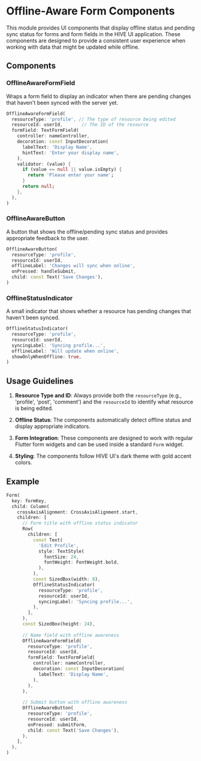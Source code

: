 # Offline-Aware Form Components

This module provides UI components that display offline status and pending sync status for forms and form fields in the HIVE UI application. These components are designed to provide a consistent user experience when working with data that might be updated while offline.

## Components

### OfflineAwareFormField

Wraps a form field to display an indicator when there are pending changes that haven't been synced with the server yet.

```dart
OfflineAwareFormField(
  resourceType: 'profile', // The type of resource being edited
  resourceId: userId,       // The ID of the resource
  formField: TextFormField(
    controller: nameController,
    decoration: const InputDecoration(
      labelText: 'Display Name',
      hintText: 'Enter your display name',
    ),
    validator: (value) {
      if (value == null || value.isEmpty) {
        return 'Please enter your name';
      }
      return null;
    },
  ),
)
```

### OfflineAwareButton

A button that shows the offline/pending sync status and provides appropriate feedback to the user.

```dart
OfflineAwareButton(
  resourceType: 'profile',
  resourceId: userId,
  offlineLabel: 'Changes will sync when online',
  onPressed: handleSubmit,
  child: const Text('Save Changes'),
)
```

### OfflineStatusIndicator

A small indicator that shows whether a resource has pending changes that haven't been synced.

```dart
OfflineStatusIndicator(
  resourceType: 'profile',
  resourceId: userId,
  syncingLabel: 'Syncing profile...',
  offlineLabel: 'Will update when online',
  showOnlyWhenOffline: true,
)
```

## Usage Guidelines

1. **Resource Type and ID**: Always provide both the `resourceType` (e.g., 'profile', 'post', 'comment') and the `resourceId` to identify what resource is being edited.

2. **Offline Status**: The components automatically detect offline status and display appropriate indicators.

3. **Form Integration**: These components are designed to work with regular Flutter form widgets and can be used inside a standard `Form` widget.

4. **Styling**: The components follow HIVE UI's dark theme with gold accent colors.

## Example

```dart
Form(
  key: formKey,
  child: Column(
    crossAxisAlignment: CrossAxisAlignment.start,
    children: [
      // Form title with offline status indicator
      Row(
        children: [
          const Text(
            'Edit Profile',
            style: TextStyle(
              fontSize: 24,
              fontWeight: FontWeight.bold,
            ),
          ),
          const SizedBox(width: 8),
          OfflineStatusIndicator(
            resourceType: 'profile',
            resourceId: userId,
            syncingLabel: 'Syncing profile...',
          ),
        ],
      ),
      const SizedBox(height: 24),
      
      // Name field with offline awareness
      OfflineAwareFormField(
        resourceType: 'profile',
        resourceId: userId,
        formField: TextFormField(
          controller: nameController,
          decoration: const InputDecoration(
            labelText: 'Display Name',
          ),
        ),
      ),
      
      // Submit button with offline awareness
      OfflineAwareButton(
        resourceType: 'profile',
        resourceId: userId,
        onPressed: submitForm,
        child: const Text('Save Changes'),
      ),
    ],
  ),
)
``` 